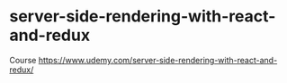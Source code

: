 # server-side-rendering-with-react-and-redux
Course https://www.udemy.com/server-side-rendering-with-react-and-redux/
